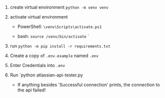 1. create virtual environment 
```python -m venv venv```
2. activate virtual environment 
    - PowerShell: ```\venv\Scripts\activate.ps1``` 
 
    - bash: ```source /venv/bin/activate```
`
3. run
```python -m pip install -r requirements.txt```
4. Create a copy of `.env.example` named `.env`
5. Enter Credentials into `.env`
6. Run `python atlassian-api-tester.py

    - If anything besides 'Successful connection' prints, the connection to the api failed!